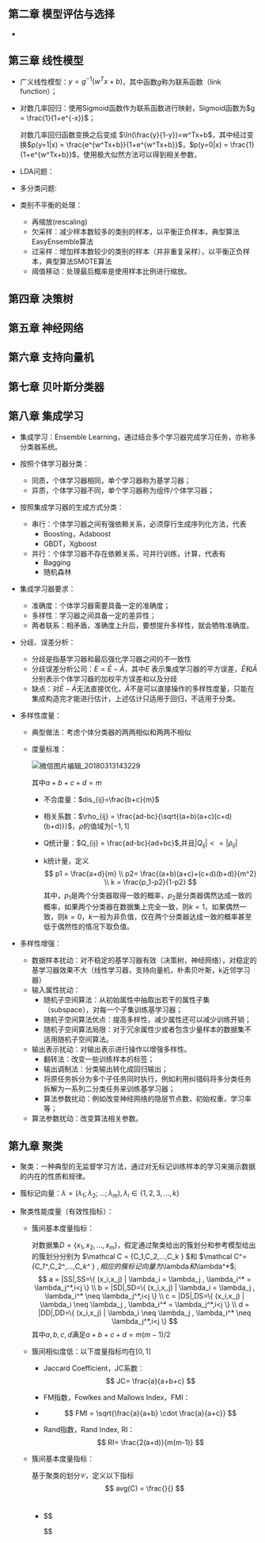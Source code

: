 ## **第二章** 模型评估与选择

* ​





## 第三章 线性模型

* 广义线性模型：$y = g^{-1}(w^Tx+b)$，其中函数$g$称为联系函数（link function）；

* 对数几率回归：使用Sigmoid函数作为联系函数进行映射，Sigmoid函数为$g = \frac{1}{1+e^{-x}}$；

  对数几率回归函数变换之后变成 $\ln(\frac{y}{1-y})=w^Tx+b$，其中经过变换$p(y=1|x) = \frac{e^{w^Tx+b}}{1+e^{w^Tx+b}}$，$p(y=0|x) = \frac{1}{1+e^{w^Tx+b}}$，使用极大似然方法可以得到相关参数，

* LDA问题：

* 多分类问题:

* 类别不平衡的处理：

  * 再缩放(rescaling)
  * 欠采样：减少样本数较多的类别的样本，以平衡正负样本，典型算法EasyEnsemble算法
  * 过采样：增加样本数较少的类别的样本（并非重复采样），以平衡正负样本，典型算法SMOTE算法
  * 阈值移动：处理最后概率是使用样本比例进行缩放。

## 第四章 决策树







## 第五章 神经网络



## 第六章 支持向量机

## 第七章 贝叶斯分类器

## 第八章 集成学习

* 集成学习：Ensemble Learning，通过结合多个学习器完成学习任务，亦称多分类器系统。

* 按照个体学习器分类：
  * 同质，个体学习器相同，单个学习器称为基学习器；
  * 异质，个体学习器不同，单个学习器称为组件/个体学习器；

* 按照集成学习器的生成方式分类：
  * 串行：个体学习器之间有强依赖关系，必须穿行生成序列化方法，代表
    * Boosting，Adaboost
    * GBDT，Xgboost
  * 并行：个体学习器不存在依赖关系，可并行训练，计算，代表有
    * Bagging
    * 随机森林

* 集成学习器要求：
  * 准确度：个体学习器需要具备一定的准确度；
  * 多样性：学习器之间具备一定的差异性；
  * 两者联系：相矛盾，准确度上升后，要想提升多样性，就会牺牲准确度。

* 分歧、误差分析：

  * 分歧是指基学习器和最后强化学习器之间的不一致性
  * 分歧误差分析公司：$E = \bar{E} -\bar{A}$，其中$E$ 表示集成学习器的平方误差，$\bar{E}$和$\bar{A}$分别表示个体学习器的加权平方误差和以及分歧
  * 缺点：对$\bar{E} -\bar{A}$无法直接优化，$\bar{A}$不是可以直接操作的多样性度量，只能在集成构造完才能进行估计，上述估计只适用于回归，不适用于分类。

* 多样性度量：

  * 典型做法：考虑个体分类器的两两相似和两两不相似

  * 度量标准：

    ![微信图片编辑_20180313143229](C:\Users\rongchangxing\Desktop\微信图片编辑_20180313143229.jpg)

    其中$a+b+c+d=m$

    * 不合度量：$dis_{ij}=\frac{b+c}{m}$

    * 相关系数：$\rho_{ij} = \frac{ad-bc}{\sqrt{(a+b)(a+c)(c+d)(b+d)}}$，$\rho$的值域为$[-1,1]$

    * Q统计量：$Q_{ij} = \frac{ad-bc}{ad+bc}$,并且$|Q_{ij}|<=|\rho_{ij}|$

    * k统计量，定义
      $$
      p1 = \frac{a+d}{m} \\
      p2= \frac{(a+b)(a+c)+(c+d)(b+d)}{m^2} \\
      k = \frac{p_1-p2}{1-p2}
      $$
      其中，$p_1$是两个分类器取得一致的概率，$p_2$是分类器偶然达成一致的概率，如果两个分类器在数据集上完全一致，则$k=1$，如果偶然一致，则$k=0$，$k$一般为非负值，仅在两个分类器达成一致的概率甚至低于偶然性的情况下取负值。

* 多样性增强：

  * 数据样本扰动：对不稳定的基学习器有效（决策树，神经网络），对稳定的基学习器效果不大（线性学习器，支持向量机，朴素贝叶斯，k近邻学习器）
  * 输入属性扰动：
    * 随机子空间算法：从初始属性中抽取出若干的属性子集（subspace），对每一个子集训练基学习器；
    * 随机子空间算法优点：提高多样性，减少属性还可以减少训练开销；
    * 随机子空间算法局限：对于冗余属性少或者包含少量样本的数据集不适用随机子空间算法。
  * 输出表示扰动：对输出表示进行操作以增强多样性。
    * 翻转法：改变一些训练样本的标签；
    * 输出调制法：分类输出转化成回归输出；
    * 将原任务拆分为多个子任务同时执行，例如利用纠错码将多分类任务拆解为一系列二分类任务来训练基学习器；
    * 算法参数扰动：例如改变神经网络的隐层节点数，初始权重，学习率等；
  * 算法参数扰动：改变算法相关参数。




## 第九章 聚类

* 聚类：一种典型的无监督学习方法，通过对无标记训练样本的学习来揭示数据的内在的性质和规律。

* 簇标记向量：$\lambda = (\lambda_1;\lambda_2;...;\lambda_m), \lambda_i \in \{1,2,3,...,k\}$

* 聚类性能度量（有效性指标）：

  * 簇间基本度量指标：

    对数据集$D = \{x_1,x_2,...,x_m \}$，假定通过聚类给出的簇划分和参考模型给出的簇划分分别为 $\mathcal C = \{C_1,C_2,...,C_k \} $和 $\mathcal C^*= \{C_1^*,C_2^*,...,C_k^* \} $,相应的簇标记向量为$\lambda$和$\lambda^*$;
    $$
    a = |SS|,SS=\{ (x_i,x_j) | \lambda_i = \lambda_j , \lambda_i^* = \lambda_j^*,i<j \} \\
    b = |SD|,SD=\{ (x_i,x_j) | \lambda_i = \lambda_j , \lambda_i^* \neq \lambda_j^*,i<j \} \\
    c = |DS|,DS=\{ (x_i,x_j) | \lambda_i \neq \lambda_j , \lambda_i^* = \lambda_j^*,i<j \} \\
    d = |DD|,DD=\{ (x_i,x_j) | \lambda_i \neq \lambda_j , \lambda_i^* \neq \lambda_j^*,i<j \}
    $$
    其中$a,b,c,d$满足$a+b+c+d = m(m-1)/2$

  * 簇间相似度低：以下度量指标均在$[0,1]$

    * Jaccard Coefficient，JC系数：
      $$
      JC= \frac{a}{a+b+c}
      $$

    * FM指数，Fowlkes and Mallows Index，FMI：

    * $$
      FMI = \sqrt{\frac{a}{a+b}  \cdot  \frac{a}{a+c}}
      $$

    * Rand指数，Rand Index, RI：
      $$
      RI= \frac{2(a+d)}{m(m-1)}
      $$

  * 簇间基本度量指标：

    基于聚类的划分$\mathcal C$，定义以下指标
    $$
    avg(C) = \frac{}{}
    $$
    ​

    * $$

      $$

      ​










